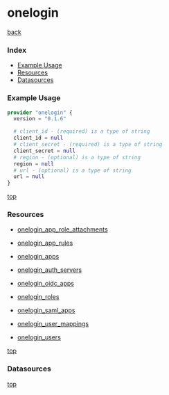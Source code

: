 # onelogin

[back](../)

### Index

- [Example Usage](#example-usage)
- [Resources](#resources)
- [Datasources](#datasources)

### Example Usage

```terraform
provider "onelogin" {
  version = "0.1.6"

  # client_id - (required) is a type of string
  client_id = null
  # client_secret - (required) is a type of string
  client_secret = null
  # region - (optional) is a type of string
  region = null
  # url - (optional) is a type of string
  url = null
}
```

[top](#index)

### Resources


- [onelogin_app_role_attachments](./r/onelogin_app_role_attachments.md)

- [onelogin_app_rules](./r/onelogin_app_rules.md)

- [onelogin_apps](./r/onelogin_apps.md)

- [onelogin_auth_servers](./r/onelogin_auth_servers.md)

- [onelogin_oidc_apps](./r/onelogin_oidc_apps.md)

- [onelogin_roles](./r/onelogin_roles.md)

- [onelogin_saml_apps](./r/onelogin_saml_apps.md)

- [onelogin_user_mappings](./r/onelogin_user_mappings.md)

- [onelogin_users](./r/onelogin_users.md)


[top](#index)

### Datasources



[top](#index)